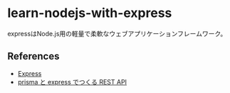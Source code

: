 # learn-nodejs-with-express

expressはNode.js用の軽量で柔軟なウェブアプリケーションフレームワーク。  

## References

- [Express](https://expressjs.com/)
- [prisma と express でつくる REST API](https://zenn.dev/yamo/articles/prisma-express-rest-api)